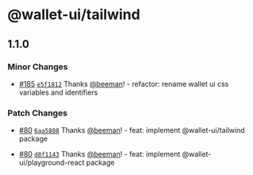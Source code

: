 # @wallet-ui/tailwind

## 1.1.0

### Minor Changes

- [#185](https://github.com/wallet-ui/wallet-ui/pull/185) [`e5f1812`](https://github.com/wallet-ui/wallet-ui/commit/e5f181250b2466f1b37d401760aa3f2a49f91284) Thanks [@beeman](https://github.com/beeman)! - refactor: rename wallet ui css variables and identifiers

### Patch Changes

- [#80](https://github.com/wallet-ui/wallet-ui/pull/80) [`6aa5808`](https://github.com/wallet-ui/wallet-ui/commit/6aa58080cbb8c763dccccbe7f599651618515970) Thanks [@beeman](https://github.com/beeman)! - feat: implement @wallet-ui/tailwind package

- [#80](https://github.com/wallet-ui/wallet-ui/pull/80) [`d8f1143`](https://github.com/wallet-ui/wallet-ui/commit/d8f1143d539fca3eb15706216a5e11668ef5a6b3) Thanks [@beeman](https://github.com/beeman)! - feat: implement @wallet-ui/playground-react package
